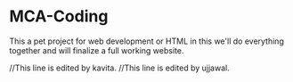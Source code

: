 # MCA-Coding
This a pet project for web development or HTML  in this we'll do everything together and will finalize a full working website.

//This line is edited by kavita.
//This line is edited by ujjawal.
